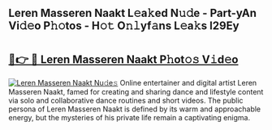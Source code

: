 ## Leren Masseren Naakt L𝚎a𝚔ed N𝚞𝚍e - Part-yAn Vi𝚍𝚎o P𝚑𝚘tos - H𝚘𝚝 O𝚗𝚕yf𝚊ns L𝚎a𝚔s l29Ey

# <h2><a href="http://kf36y4.oniu.top/?m=Leren+Masseren+Naakt">🔗👉 🔴 Leren Masseren Naakt P𝚑ot𝚘𝚜 V𝚒d𝚎o</a></h2>

[![Leren Masseren Naakt Nu𝚍e𝚜](https://i.imgur.com/0qMVB7G.gif)](http://kf36y4.oniu.top/?m=Leren+Masseren+Naakt)
Online entertainer and digital artist Leren Masseren Naakt, famed for creating and sharing dance and lifestyle content via solo and collaborative dance routines and short videos. The public persona of Leren Masseren Naakt is defined by its warm and approachable energy, but the mysteries of his private life remain a captivating enigma.  
